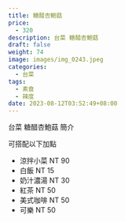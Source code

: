 ```yaml
---
title: 糖醋杏鮑菇
price:
  - 320
description: 台菜 糖醋杏鮑菇
draft: false
weight: 74
image: images/img_0243.jpeg
categories:
  - 台菜
tags:
  - 素食
  - 辣度
date: 2023-08-12T03:52:49+08:00
---
```


台菜 糖醋杏鮑菇 簡介

可搭配以下加點

- 涼拌小菜  NT 90
- 白飯 NT 15
- 奶汁濃湯 NT 30
- 紅茶  NT 50
- 美式咖啡 NT 50
- 可樂 NT 50
